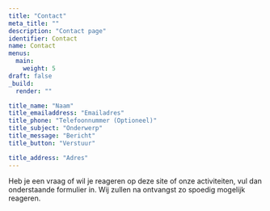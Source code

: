 ```yaml
---
title: "Contact"
meta_title: ""
description: "Contact page"
identifier: Contact
name: Contact
menus: 
  main:
    weight: 5
draft: false
_build:
  render: ""

title_name: "Naam"
title_emailaddress: "Emailadres"
title_phone: "Telefoonnummer (Optioneel)"
title_subject: "Onderwerp"
title_message: "Bericht"
title_button: "Verstuur"

title_address: "Adres"
---
```

Heb je een vraag of wil je reageren op deze site of onze activiteiten, vul dan onderstaande formulier in. Wij zullen na ontvangst zo spoedig mogelijk reageren.

